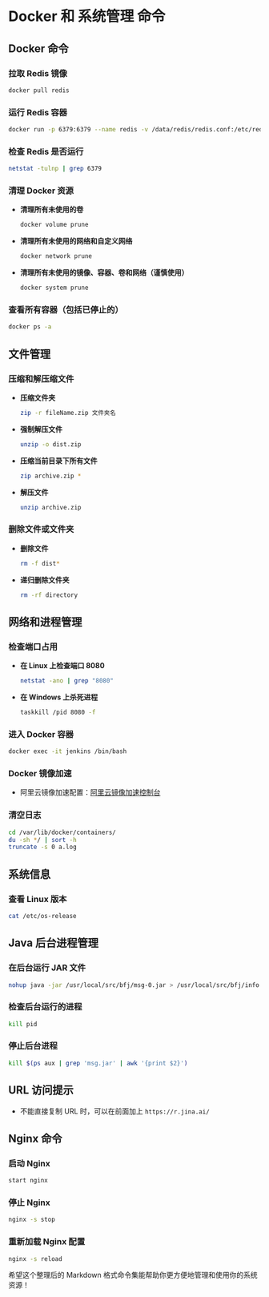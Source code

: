# Docker 和 系统管理 命令

## Docker 命令

### 拉取 Redis 镜像
```bash
docker pull redis
```

### 运行 Redis 容器
```bash
docker run -p 6379:6379 --name redis -v /data/redis/redis.conf:/etc/redis/redis.conf -d redis redis-server /etc/redis/redis.conf
```

### 检查 Redis 是否运行
```bash
netstat -tulnp | grep 6379
```

### 清理 Docker 资源

- **清理所有未使用的卷**
  ```bash
  docker volume prune
  ```

- **清理所有未使用的网络和自定义网络**
  ```bash
  docker network prune
  ```

- **清理所有未使用的镜像、容器、卷和网络（谨慎使用）**
  ```bash
  docker system prune
  ```

### 查看所有容器（包括已停止的）
```bash
docker ps -a
```

## 文件管理

### 压缩和解压缩文件

- **压缩文件夹**
  ```bash
  zip -r fileName.zip 文件夹名
  ```

- **强制解压文件**
  ```bash
  unzip -o dist.zip
  ```

- **压缩当前目录下所有文件**
  ```bash
  zip archive.zip *
  ```

- **解压文件**
  ```bash
  unzip archive.zip
  ```

### 删除文件或文件夹

- **删除文件**
  ```bash
  rm -f dist*
  ```

- **递归删除文件夹**
  ```bash
  rm -rf directory
  ```

## 网络和进程管理

### 检查端口占用

- **在 Linux 上检查端口 8080**
  ```bash
  netstat -ano | grep "8080"
  ```

- **在 Windows 上杀死进程**
  ```bash
  taskkill /pid 8080 -f
  ```

### 进入 Docker 容器
```bash
docker exec -it jenkins /bin/bash
```

### Docker 镜像加速
- 阿里云镜像加速配置：[阿里云镜像加速控制台](https://cr.console.aliyun.com/cn-beijing/instances/mirrors)

### 清空日志
```bash
cd /var/lib/docker/containers/
du -sh */ | sort -h
truncate -s 0 a.log
```

## 系统信息

### 查看 Linux 版本
```bash
cat /etc/os-release
```

## Java 后台进程管理

### 在后台运行 JAR 文件
```bash
nohup java -jar /usr/local/src/bfj/msg-0.jar > /usr/local/src/bfj/info.log 2>&1 &
```

### 检查后台运行的进程
```bash
kill pid
```

### 停止后台进程
```bash
kill $(ps aux | grep 'msg.jar' | awk '{print $2}')
```

## URL 访问提示
- 不能直接复制 URL 时，可以在前面加上 `https://r.jina.ai/`

## Nginx 命令

### 启动 Nginx
```bash
start nginx
```

### 停止 Nginx
```bash
nginx -s stop
```

### 重新加载 Nginx 配置
```bash
nginx -s reload
```

希望这个整理后的 Markdown 格式命令集能帮助你更方便地管理和使用你的系统资源！